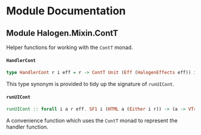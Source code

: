 # Module Documentation

## Module Halogen.Mixin.ContT


Helper functions for working with the `ContT` monad.

#### `HandlerCont`

``` purescript
type HandlerCont r i eff = r -> ContT Unit (Eff (HalogenEffects eff)) i
```

This type synonym is provided to tidy up the signature of `runUICont`.

#### `runUICont`

``` purescript
runUICont :: forall i a r eff. SF1 i (HTML a (Either i r)) -> (a -> VTree) -> HandlerCont r i eff -> Eff (HalogenEffects eff) (Tuple Node (Driver i eff))
```

A convenience function which uses the `ContT` monad to represent the handler function.



